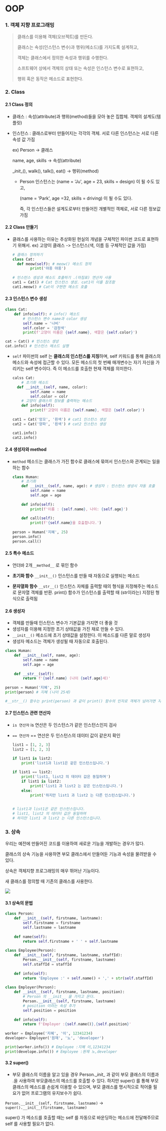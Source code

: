 # OOP

### 1. 객체 지향 프로그래밍

> 클래스를 이용해 객체(오브젝트)를 만든다.
>
> 클래스는 속성(인스턴스 변수)과 행위(메소드)를 가지도록 설계하고,
>
> 객체는 클래스에서 정의한 속성과 행위를 수행한다.
>
> 소프트웨어 상에서 객체의 상태 또는 속성은 인스턴스 변수로 표현하고,
>
> 행위 혹은 동작은 메소드로 표현한다.



### 2. Class

#### 2.1 Class 정의

- 클래스 : 속성(attribute)과 행위(method)들을 모아 놓은 집합체. 객체의 설계도(템플릿)

- 인스턴스 : 클래스로부터 만들어지는 각각의 객체. 서로 다른 인스턴스는 서로 다른 속성 값 가짐

  ex) Person -> 클래스

  name, age, skills -> 속성(attribute)

  \__init__(),  walk(), talk(), eat() -> 행위(method)

  - Person 인스턴스는 (name = 'Ju', age = 23, skills = design) 이 될 수도 있고,

    (name = 'Park', age =32, skills = driving) 이 될 수도 있다.

    즉, 각 인스턴스들은 설계도로부터 만들어진 개별적인 객체로, 서로 다른 정보값 가짐



#### 2.2 Class 만들기

- 클래스를 사용하는 이유는 추상화된 현실의 개념을 구체적인 파이썬 코드로 표현하기 위해서.
  ex) 고양이 클래스 -> 인스턴스(색, 이름 등 구체적인 값을 가짐)

  ```python
  # 클래스 정의하기
  class Cat:
  	def meow(self): # meow() 메소드 정의
          print('야옹 야옹')
          
  # 인스턴스 생성과 메소드 호출하기 .(마침표) 연산자 사용
  cat1 = Cat() # Cat 인스턴스 생성. cat1이 이를 참조함
  cat1.meow() # Cat이 구현한 메소드 호출
  ```

  

#### 2.3 인스턴스 변수 생성

```python
class Cat:
    def info(self): # info() 메소드
        # 인스턴스 변수 name과 color 생성
        self.name = '나비'
        self.color = '검정색'
        print(f'고양이 이름은 {self.name}, 색깔은 {self.color}')

cat = Cat() # 인스턴스 생성
cat.info() # 인스턴스 메소드 실행
```



- `self` 파이썬의 self 는 **클래스의 인스턴스를 지칭**하며, self 키워드를 통해 클래스의 메소드와 속성에 접근할 수 있다. 모든  메소드의 첫 번째 매개변수는 자기 자신을 가리키는 self 변수이다. 즉 이 메소드를 호출한 현재 객체를 의미한다.

  ```python
  calss Cat:
      # 초기화 메소드
    def __init__(self, name, color):
          self.name = name
          self.color = colr
      # 고양이 클래스의 정보를 출력하는 메소드
      def info(self):
          print(f'고양이 이름은 {self.name}, 색깔은 {self.color}')
          
  cat1 = Cat('앙꼬', '흰색') # cat1 인스턴스 생성
  cat2 = Cat('양파', '흰색') # cat2 인스턴스 생성
  
  cat1.info()
  cat2.info()
  ```
  



#### 2.4 생성자와 method

- `method` 메소드는 클래스가 가진 함수로 클래스에 묶여서 인스턴스와 관계되는 일을 하는 함수

  ```python
  class Human:
      # 초기화
      def __init__(self, name, age): # 생성자 : 인스턴스 생성시 자동 호출
          self.name = name
          self.age = age
      
      def info(self):
          print(f'이름 : {self.name}, 나이: {self.age}')
          
      def call(self):
          print(f'{self.name}을 호출합니다.')
          
  person = Human('지혜', 25)
  person.info()
  person.call()
  ```

  

#### 2.5 특수 메소드

- 언더바 2개`__method__` 로 묶인 함수

- **초기화 함수** `__init__()` 인스턴스를 만들 때 자동으로 실행되는 메소드

- **문자열화 함수** `__str__()` 인스턴스 자체를 출력할 때의 형식을 지정해주는 메소드로 문자열 객체를 반환. print() 함수가 인스턴스를 출력할 때 (str이라는) 지정된 형식으로 출력됨



#### 2.6 생성자

- 객체를 만들때 인스턴스 변수가 기본값을 가지면 더 좋을 것
- 생성자를 이용해 지정한 초기 상태값을 가진 채로 만들 수 있다.
- `__init__()` 메소드에 초기 상태값을 설정한다. 이 메소드를 다른 말로 생성자
- 생성자 메소드는 객체가 생성될 때 자동으로 호출된다.



```python
class Human:
    def __init__(self, name, age):
        self.name = name
        self.age = age
        
    def __str__(self):
        return f'{self.name} (나이 {self.age}세)'
    
person = Human('지혜', 25)
print(person) # 지혜 (나이 25세)

#__str__() 함수는 print(person) 과 같이 print() 함수의 인자로 객체가 넘어가면 자동으로 호출된다. print(person) = print(person.__str__())
```



#### 2.7 인스턴스 관련 연산자

- `is 연산자` is 연산은 두 인스턴스가 같은 인스턴스인지 검사

- `== 연산자` == 연산은 두 인스턴스의 데이터 값이 같은지 확인

  ```python
  list1 = [1, 2, 3]
  list2 = [1, 2, 3] 
  
  if list1 is list2:
      print('list1과 list1은 같은 인스턴스입니다.')
      
  if list1 == list2:
      print('list1, list2 의 데이터 값은 동일하며')
      if list1 is list2:
          print('list1 과 list2 는 같은 인스턴스입니다.')
      else:
          print('하지만 list1 과 list2 는 다른 인스턴스입니다.')
          
          
  # list1과 list1은 같은 인스턴스입니다.
  # list1, list2 의 데이터 값은 동일하며
  # 하지만 list1 과 list2 는 다른 인스턴스입니다.
  ```





### 3. 상속

우리는 예전에 만들어진 코드를 이용하여 새로운 기능을 개발하는 경우가 많다.

클래스의 상속 기능을 사용하면 부모 클래스에서 만들어둔 기능과 속성을 물려받을 수 있다.

상속은 객체지향 프로그래밍의 매우 뛰어난 기능이다.

새 클래스를 정의할 때 기존의 클래스를 사용한다.

![](OOP.assets/heritance.PNG)



#### 3.1 상속의 문법

```python
class Person:
    def __init__(self, firstname, lastname):
        self.firstname = firstname
        self.lastname = lastname
    
    def name(self):
        return self.firstname + ' ' + self.lastname
    
class Employee(Person):
    def __init__(self, firstname, lastname, staffId):
        Person.__init__(self, firstname, lastname)
        self.staffId = staffId
        
    def info(self):
        return 'Employee :' + self.name() + ',' + str(self.staffId)
    
class Employer(Person):
    def __init__(self, firstname, lastname, position):
        # Person 의 __init__ 을 가지고 온다.
        Person.__init__(self, firstname, lastname)
        # position 이라는 속성 추가
        self.position = position
    
    def info(self):
        return f'Employer :{self.name()},{self.position}'
    
worker = Employee('지혜', '이', 12341234)
developer= Employer('원재', '노', 'developer')

print(worker.info()) # Employee :지혜 이,12341234
print(develope.info()) # Employee :원재 노,developer

```



#### 3.2 super()

- 부모 클래스의 이름을 알고 있을 경우 Person.\__init__ 과 같이 부모 클래스의 이름과 .을 사용하여 부모클래스의 메소드를 호출할 수 있다. 하지만 super() 를 통해 부모 클래스의 메소드를 손쉽게 이용할 수 있으며, 부모 클래스를 명시적으로 적어줄 필요가 없어 프로그램의 유지보수가 쉽다.

`Person.__init__(self, firstname, lastname)` -> `super().__init__(firstname, lastname)` 

super() 가 메소드를 호출할 때는 self 를 자동으로 바운딩하는 메소드에 전달해주므로 self 를 사용할 필요가 없다.
